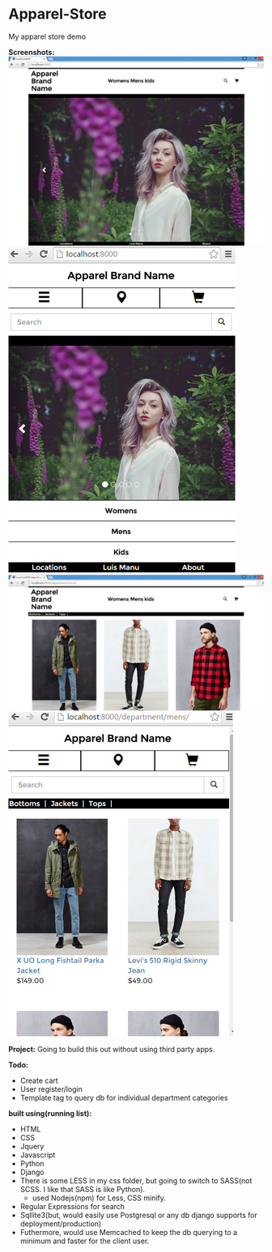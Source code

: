 # Apparel-Store
My apparel store demo

<strong>Screenshots:</strong>
![Alt text](https://github.com/LuisManu/Apparel-Store/blob/master/screenshots/scrn_abn.jpg)
![Alt text](https://github.com/LuisManu/Apparel-Store/blob/master/screenshots/scrn_abn3.jpg)
![Alt text](https://github.com/LuisManu/Apparel-Store/blob/master/screenshots/scrn_abn2.jpg)
![Alt text](https://github.com/LuisManu/Apparel-Store/blob/master/screenshots/scrn_abn4.jpg)



<strong>Project:</strong>
Going to build this out without using third party apps.

<strong>Todo:</strong>
<ul>
  <li>Create cart</li>
  <li>User register/login</li>
  <li>Template tag to query db for individual department categories</li>
</ul>


<strong>built using(running list):</strong>
<ul>
  <li>HTML</li>
  <li>CSS</li>
  <li>Jquery</li>
  <li>Javascript</li>
  <li>Python</li>
  <li>Django</li>
  <li>There is some LESS in my css folder, but going to switch to SASS(not SCSS. I like that SASS is like Python).
    <ul>
      <li>used Nodejs(npm) for Less, CSS minify.</li>
    </ul>
  </li>
  <li>Regular Expressions for search</li>
  <li>Sqllite3(but, would easily use Postgresql or any db django supports for deployment/production)</li>
  <li>Futhermore, would use Memcached to keep the db querying to a minimum and faster for the client user.</li>
</ul>
  
  



